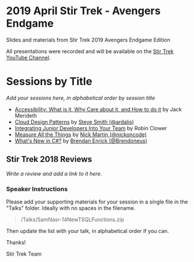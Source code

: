 # 2019 April Stir Trek - Avengers Endgame

Slides and materials from Stir Trek 2019 Avengers Endgame Edition

All presentations were recorded and will be available on the [Stir Trek YouTube Channel](https://youtube.com/c/stirtrek).

# Sessions by Title

*Add your sessions here, in alphabetical order by session title*

- [Accessibility: What is it, Why Care about it, and How to do it](talks/JackMerideth-Accessibility.pdf) by Jack Merideth
- [Cloud Design Patterns](talks/SteveSmith-CloudDesignPatterns.pdf) by [Steve Smith (@ardalis)](https://twitter.com/ardalis)
- [Integrating Junior Developers Into Your Team](talks/RobinClower-IntegratingJuniorDevelopersIntoYourTeam.pdf) by Robin Clower
- [Measure All the Things](talks/NickMartin-MeasureAllTheThings.zip) by [Nick Martin (@nickoncode)](https://twitter.com/nickoncode)
- [What's New in C#?](talks/BrendanEnrick-NewInCSharp-Slides.pdf) by [Brendan Enrick (@Brendoneus)](https://twitter.com/brendoneus)

## Stir Trek 2018 Reviews

*Write a review and add a link to it here.*

### Speaker Instructions

Please add your supporting materials for your session in a single file in the "Talks" folder. Ideally with no spaces in the filename.

> /Talks/SamNasr-14NewTSQLFunctions.zip

Then update the list with your talk, in alphabetical order if you can.

Thanks!

Stir Trek Team
